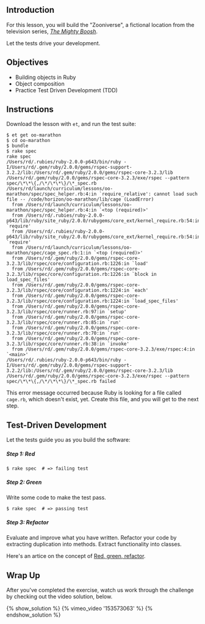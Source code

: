 ## Introduction

For this lesson, you will build the "Zooniverse", a fictional location from the
television series,
[*The Mighty Boosh*](http://www.bbc.co.uk/comedy/mightyboosh/clips/episodes_series1.shtml).

Let the tests drive your development.


## Objectives

* Building objects in Ruby
* Object composition
* Practice Test Driven Development (TDD)


## Instructions

Download the lesson with `et`, and run the test suite:

```no-highlight
$ et get oo-marathon
$ cd oo-marathon
$ bundle
$ rake spec
rake spec
/Users/rd/.rubies/ruby-2.0.0-p643/bin/ruby -I/Users/rd/.gem/ruby/2.0.0/gems/rspec-support-3.2.2/lib:/Users/rd/.gem/ruby/2.0.0/gems/rspec-core-3.2.3/lib /Users/rd/.gem/ruby/2.0.0/gems/rspec-core-3.2.3/exe/rspec --pattern spec/\*\*\{,/\*/\*\*\}/\*_spec.rb
/Users/rd/launch/curriculum/lessons/oo-marathon/spec/spec_helper.rb:4:in `require_relative': cannot load such file -- /code/horizon/oo-marathon/lib/cage (LoadError)
  from /Users/rd/launch/curriculum/lessons/oo-marathon/spec/spec_helper.rb:4:in `<top (required)>'
  from /Users/rd/.rubies/ruby-2.0.0-p643/lib/ruby/site_ruby/2.0.0/rubygems/core_ext/kernel_require.rb:54:in `require'
  from /Users/rd/.rubies/ruby-2.0.0-p643/lib/ruby/site_ruby/2.0.0/rubygems/core_ext/kernel_require.rb:54:in `require'
  from /Users/rd/launch/curriculum/lessons/oo-marathon/spec/cage_spec.rb:1:in `<top (required)>'
  from /Users/rd/.gem/ruby/2.0.0/gems/rspec-core-3.2.3/lib/rspec/core/configuration.rb:1226:in `load'
  from /Users/rd/.gem/ruby/2.0.0/gems/rspec-core-3.2.3/lib/rspec/core/configuration.rb:1226:in `block in load_spec_files'
  from /Users/rd/.gem/ruby/2.0.0/gems/rspec-core-3.2.3/lib/rspec/core/configuration.rb:1224:in `each'
  from /Users/rd/.gem/ruby/2.0.0/gems/rspec-core-3.2.3/lib/rspec/core/configuration.rb:1224:in `load_spec_files'
  from /Users/rd/.gem/ruby/2.0.0/gems/rspec-core-3.2.3/lib/rspec/core/runner.rb:97:in `setup'
  from /Users/rd/.gem/ruby/2.0.0/gems/rspec-core-3.2.3/lib/rspec/core/runner.rb:85:in `run'
  from /Users/rd/.gem/ruby/2.0.0/gems/rspec-core-3.2.3/lib/rspec/core/runner.rb:70:in `run'
  from /Users/rd/.gem/ruby/2.0.0/gems/rspec-core-3.2.3/lib/rspec/core/runner.rb:38:in `invoke'
  from /Users/rd/.gem/ruby/2.0.0/gems/rspec-core-3.2.3/exe/rspec:4:in `<main>'
/Users/rd/.rubies/ruby-2.0.0-p643/bin/ruby -I/Users/rd/.gem/ruby/2.0.0/gems/rspec-support-3.2.2/lib:/Users/rd/.gem/ruby/2.0.0/gems/rspec-core-3.2.3/lib /Users/rd/.gem/ruby/2.0.0/gems/rspec-core-3.2.3/exe/rspec --pattern spec/\*\*\{,/\*/\*\*\}/\*_spec.rb failed
```

This error message occurred because Ruby is looking for a file called `cage.rb`,
which doesn't exist, yet. Create this file, and you will get to the next step.

## Test-Driven Development

Let the tests guide you as you build the software:

##### Step 1: Red

```no-highlight
$ rake spec  # => failing test
```

##### Step 2: Green

Write some code to make the test pass.

```no-highlight
$ rake spec  # => passing test
```

##### Step 3: Refactor

Evaluate and improve what you have written. Refactor your code by extracting
duplication into methods. Extract functionality into classes.

Here's an artice on the concept of
[Red, green, refactor](http://blog.cleancoder.com/uncle-bob/2014/12/17/TheCyclesOfTDD.html).


## Wrap Up

After you've completed the exercise, watch us work through the challenge by
checking out the video solution, below.

{% show_solution %}
{% vimeo_video '153573063' %}
{% endshow_solution %}
